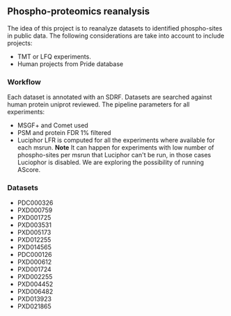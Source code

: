 ## Phospho-proteomics reanalysis

The idea of this project is to reanalyze datasets to identified phospho-sites in public data. The following considerations are take into account to include projects: 

- TMT or LFQ experiments. 
- Human projects from Pride database


### Workflow 

Each dataset is annotated with an SDRF. Datasets are searched against human protein uniprot reviewed. The pipeline parameters for all experiments: 

- MSGF+ and Comet used
- PSM and protein FDR 1% filtered
- Luciphor LFR is computed for all the experiments where available for each msrun. **Note** It can happen for experiments with low number of phospho-sites per msrun that Luciphor can't be run, in those cases Luciophor is disabled. We are exploring the possibility of running AScore.


### Datasets

- PDC000326
- PXD000759
- PXD001725     
- PXD003531    
- PXD005173    
- PXD012255
- PXD014565
- PDC000126
- PXD000612
- PXD001724
- PXD002255
- PXD004452
- PXD006482
- PXD013923
- PXD021865

